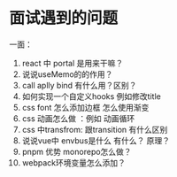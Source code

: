 # 面试遇到的问题

一面：

1. react 中 portal 是用来干嘛？
2. 说说useMemo的的作用？
3. call aplly  bind 有什么用？区别？
4. 如何实现一个自定义hooks 例如修改title
5. css font 怎么添加边框 怎么使用渐变
6. css 动画怎么做 ：例如 动画循环
7. css 中transfrom: 跟transition 有什么区别
8. 说说vue中 envbus是什么 有什么？ 原理？
9. pnpm 优势 monorepo怎么做？
10. webpack环境变量怎么添加？

